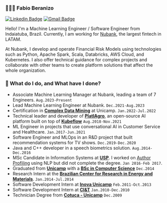 ### 👨🏾‍💻 Fabio Beranizo

[![Linkedin Badge](https://img.shields.io/badge/-beranizo-blue?style=flat-square&logo=Linkedin&logoColor=white&link=https://www.linkedin.com/in/beranizo/)](https://www.linkedin.com/in/beranizo/)
[![Gmail Badge](https://img.shields.io/badge/-fabio.beranizo@gmail.com-c14438?style=flat-square&logo=Gmail&logoColor=white&link=mailto:fabio.beranizo@gmail.com)](mailto:fabio.beranizo@gmail.com)

Hello! I'm a Machine Learning Engineer / Software Engineer from Indaiatuba, Brazil. Currently, I am working for [Nubank](https://www.nubank.com.br/), the largest fintech in LATAM.

At Nubank, I develop and operate Financial Risk Models using technologies such as Python, Apache Spark, Scala, Databricks, AWS Cloud, and Kubernetes. I also offer technical guidance for complex projects and collaborate with other teams to create platform solutions that affect the whole organization. 

### 🌱 What do I do, and What have I done?
- Associate Machine Learning Manager at Nubank, leading a team of 7 Engineers. `Aug.2023-Present`
- Lead Machine Learning Engineer at Nubank. `Dec.2021-Aug.2023`
- Certification in [**Complex Data Mining**](http://www.extecamp.unicamp.br/dac/validacert_resp_novo.asp?curso=INF-0610&via=&ver=true&ofer=011&rg=48522721-6&id=468071&barra=296cb44165347733041a614279cf4529) at Unicamp. `Jan.2022-Jul.2022`
- Technical leader and developer of [**PlatIAgro**](https://github.com/platiagro), an open-source AI platform built on top of [**Kubeflow**](https://github.com/kubeflow) `Aug.2018-Nov.2021`
- ML Engineer in projects that use conversational AI in Customer Service and Healthcare. `Jan.2017-Jun.2021`
- Software Engineer and MLOps in an R&D project that built recommendation systems for TV shows. `Dec.2019-Dec.2020`
- Java and C++ developer in a speech biometrics solution. `Aug.2014-Dec.2016`
- MSc Candidate in Information Systems at [**USP**](http://ppgsi.each.usp.br/). I worked on [Author Profiling](https://en.wikipedia.org/wiki/Author_profiling) using NLP but did not complete the degree. `Jan 2016-Feb 2017`.
- Graduated from [**Unicamp**](https://www.unicamp.br/) with a [**BSc in Computer Science**](http://www.ic.unicamp.br/) `Dec.2014`
- Research Intern at the [**Brazilian Center for Research in Energy and Materials**](https://cnpem.br/). `Jan.2014-Jul.2014`
- Software Development Intern at [**Inova Unicamp**](https://www.inova.unicamp.br/) `Feb.2011-Oct.2013`
- Software Development Intern at [**CI&T**](https://www.ciandt.com/) `Jan.2010-Dec.2010`
- Technician Degree from [**Cotuca - Unicamp**](https://www.cotuca.unicamp.br/) `Dec.2009`

<!--
## 💻 Open Source Work Stats

![fberanizo's Github stats](https://github-readme-stats.vercel.app/api?username=fberanizo&show_icons=true)
-->

<!--
**fberanizo/fberanizo** is a ✨ _special_ ✨ repository because its `README.md` (this file) appears on your GitHub profile.

Here are some ideas to get you started:

- 🔭 I’m currently working on ...
- 🌱 I’m currently learning ...
- 👯 I’m looking to collaborate on ...
- 🤔 I’m looking for help with ...
- 💬 Ask me about ...
- 📫 How to reach me: ...
- 😄 Pronouns: ...
- ⚡ Fun fact: ...
-->
